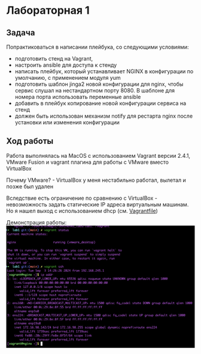 # Лабораторная 1
## Задача
Попрактиковаться в написании плейбука, со следующими условиями:
- подготовить стенд на Vagrant,
- настроить ansible для доступа к стенду
- написать плейбук, который устанавливает NGINX в конфигурации по умолчанию, с
применением модуля yum
- подготовить шаблон jinga2 новой конфигурации для nginx, чтобы сервис слушал на
нестандартном порту 8080. В шаблоне для номера порта использовать переменные ansible
- добавить в плейбук копирование новой конфигурации сервиса на стенд
- должен быть использован механизм notify для рестарта nginx после установки или
изменения конфигурации

## Ход работы
Работа выполнялась на MacOS с использованием Vagrant версии 2.4.1, VMware Fusion и vagrant плагина для работы с VMware вместо VirtualBox

Почему VMware? - VirtualBox у меня нестабильно работал, вылетал и позже был удален

Вследствие есть ограничение по сравнению с VirtualBox - невозможность задать статические IP адреса виртуальным машинам. Но я нашел выход с использованием dhcp (см. [Vagrantfile](Vagrantfile))

Демонстрация работы:
![alt text](image.png)